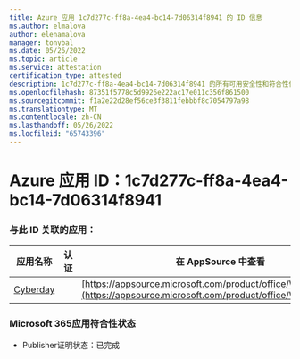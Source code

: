 ```yaml
---
title: Azure 应用 1c7d277c-ff8a-4ea4-bc14-7d06314f8941 的 ID 信息
ms.author: elmalova
author: elenamalova
manager: tonybal
ms.date: 05/26/2022
ms.topic: article
ms.service: attestation
certification_type: attested
description: 1c7d277c-ff8a-4ea4-bc14-7d06314f8941 的所有可用安全性和符合性信息信息。
ms.openlocfilehash: 87351f5778c5d9926e222ac17e011c356f861500
ms.sourcegitcommit: f1a2e22d28ef56ce3f3811febbbf8c7054797a98
ms.translationtype: MT
ms.contentlocale: zh-CN
ms.lasthandoff: 05/26/2022
ms.locfileid: "65743396"
---
```

# <a name="azure-app-id-1c7d277c-ff8a-4ea4-bc14-7d06314f8941"></a>Azure 应用 ID：1c7d277c-ff8a-4ea4-bc14-7d06314f8941


### <a name="apps-associated-with-this-id"></a>与此 ID 关联的应用：
| **应用名称** | **认证** | **在 AppSource 中查看** |
|--------------|---------------|-----------------------|
| [Cyberday](../forward/WA200001774.md) |  | [https://appsource.microsoft.com/product/office/WA200001774](https://appsource.microsoft.com/product/office/WA200001774) |

### <a name="microsoft-365-app-compliance-status"></a>Microsoft 365应用符合性状态
- Publisher证明状态：已完成
